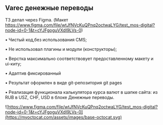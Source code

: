 ## Varec денежные переводы

ТЗ делал через Figma. 
(Макет https://www.figma.com/file/wtJfNVcKuQPnq2octwaLYG/test_mos-digital?node-id=0-1&t=cYJFgoguVXdI9LVs-0)

• Чистый код,без использования CMS;

• Не использовал плагины и модули (конструкторы);

• Верстка максимально соответствовует предоставленному макету
и ui-киту;

• Адаптив фиксированный

• Результат оформлен в виде git-репозитория git pages

• Реализация функционала калькулятора курса валют в шапке сайта: из
RUB в USZ, CHF, USD в блоке Денежные переводы.


![https://www.figma.com/file/wtJfNVcKuQPnq2octwaLYG/test_mos-digital?node-id=0-1&t=cYJFgoguVXdI9LVs-0](https://myoctocat.com/assets/images/base-octocat.svg)
